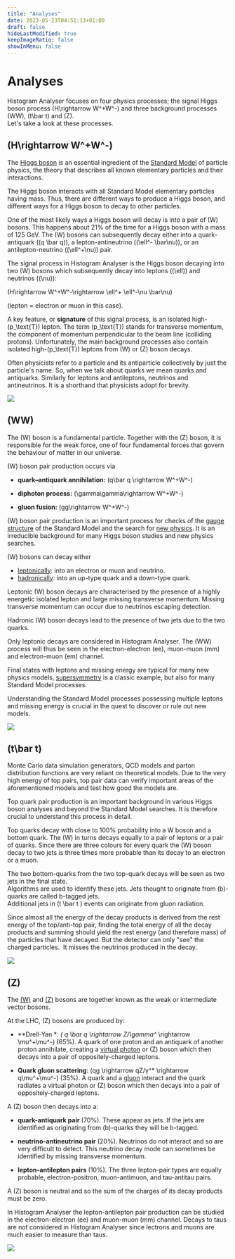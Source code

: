 ```yaml
---
title: "Analyses"
date: 2023-05-23T04:51:13+01:00
draft: false
hideLastModified: true
keepImageRatio: false
showInMenu: false
---
```


# Analyses

Histogram Analyser focuses on four physics processes; the signal Higgs boson process \(H\rightarrow W^+W^-\) and three background processes \(WW\), \(t\bar t\) and \(Z\).  
Let's take a look at these processes.

## \(H\rightarrow W^+W^-\)

The [Higgs boson](https://home.cern/topics/higgs-boson) is an essential ingredient of the [Standard Model](https://home.cern/about/physics/standard-model) of particle physics, the theory that describes all known elementary particles and their interactions.

The Higgs boson interacts with all Standard Model elementary particles having mass.  Thus, there are different ways to produce a Higgs boson, and different ways for a Higgs boson to decay to other particles.

One of the most likely ways a Higgs boson will decay is into a pair of \(W\) bosons.  This happens about 21% of the time for a Higgs boson with a mass of 125 GeV.  The \(W\) bosons can subsequently decay either into a quark-antiquark (\(q \bar q\)), a lepton-antineutrino (\(\ell^- \bar\nu\)), or an antilepton-neutrino (\(\ell^+\nu\)) pair.

The signal process in Histogram Analyser is the Higgs boson decaying into two \(W\) bosons which subsequently decay into leptons  (\(\ell\)) and neutrinos (\(\nu\)):

\(H\rightarrow W^+W^-\rightarrow \ell^+ \ell^-\nu \bar\nu\)   

(lepton = electron or muon in this case).

A key feature, or **signature** of this signal process, is an isolated high-\(p_\text{T}\) lepton.  The term \(p_\text{T}\) stands for transverse momentum, the component of momentum perpendicular to the beam line (colliding protons).  Unfortunately, the main background processes also contain isolated high-\(p_\text{T}\) leptons from \(W\) or \(Z\) boson decays.

Often physicists refer to a particle and its antiparticle collectively by just the particle's name.  So, when we talk about quarks we mean quarks and antiquarks.  Similarly for leptons and antileptons,  neutrinos and antineutrinos.  It is a shorthand that physicists adopt for brevity.

![](images/HWW2plusCaption.png)

## \(WW\)

The \(W\) boson is a fundamental particle. Together with the \(Z\) boson, it is responsible for the weak force, one of four fundamental forces that govern the behaviour of matter in our universe.

\(W\) boson pair production occurs via

* **quark–antiquark annihilation:** \(q\bar q \rightarrow W^+W^-\)

* **diphoton process:**  \(\gamma\gamma\rightarrow W^+W^-\)

* **gluon fusion:** \(gg\rightarrow W^+W^-\)

\(W\) boson pair production is an important process for checks of the [gauge structure](https://en.wikipedia.org/wiki/Gauge_theory) of the Standard Model and the search for [new physics](https://en.wikipedia.org/wiki/Physics_beyond_the_Standard_Model). It is an irreducible background for many Higgs boson studies and new physics searches.

\(W\) bosons can decay either

* [leptonically](https://en.wikipedia.org/wiki/Lepton): into an electron or muon and neutrino. 
* [hadronically](https://en.wikipedia.org/wiki/Hadron): into an up-type quark and a down-type quark.

Leptonic \(W\) boson decays are characterised by the presence of a highly energetic isolated lepton and large missing transverse momentum.  Missing transverse momentum can occur due to neutrinos escaping detection.

Hadronic \(W\) boson decays lead to the presence of two jets due to the two quarks.

Only leptonic decays are considered in Histogram Analyser.  The \(WW\) process will thus be seen in the electron-electron (ee), muon-muon (mm) and electron-muon (em) channel.

Final states with leptons and missing energy are typical for many new physics models, [supersymmetry](https://home.cern/about/physics/supersymmetry) is a classic example, but also for many Standard Model processes.

Understanding the Standard Model processes possessing multiple leptons and missing energy is crucial in the quest to discover or rule out new models.

![](images/WWplusCaption.png)

## \(t\bar t\)

Monte Carlo data simulation generators, QCD models and parton distribution functions are very reliant on theoretical models. Due to the very high energy of top pairs, top pair data can verify important areas of the aforementioned models and test how good the models are.

Top quark pair production is an important background in various Higgs boson analyses and beyond the Standard Model searches.  It is therefore crucial to understand this process in detail.

Top quarks decay with close to 100% probability into a W boson and a bottom quark.  The \(W\) in turns decays equally to a pair of leptons or a pair of quarks.  Since there are three colours for every quark the \(W\) boson decay to two jets is three times more probable than its decay to an electron or a muon.

The two bottom-quarks from the two top-quark decays will be seen as two jets in the final state.  
Algorithms are used to identify these jets. Jets thought to originate from \(b\)-quarks are called b-tagged jets.  
Additional jets in \(t \bar t \) events can originate from gluon radiation.

Since almost all the energy of the decay products is derived from the rest energy of the top/anti-top pair, finding the total energy of all the decay products and summing should yield the rest energy (and therefore mass) of the particles that have decayed.  But the detector can only "see" the charged particles.  It misses the neutrinos produced in the decay. 



![](images/ToppairPlusCaption.png)

## \(Z\)

The [\(W\)](http://home.cern/about/physics/w-boson-sunshine-and-stardust) and [\(Z\)](http://home.cern/about/physics/z-boson) bosons are together known as the weak or intermediate vector bosons.

At the LHC, \(Z\) bosons are produced by:

* **Drell-Yan **: \( q \bar q \rightarrow Z/\gamma^* \rightarrow \mu^+\mu^-\) (65%). A quark of one proton and an antiquark of another proton annihilate, creating a [virtual photon](https://en.wikipedia.org/wiki/Virtual_particle) or \(Z\) boson which then decays into a pair of oppositely-charged leptons.

* **Quark gluon scattering**: \(qg \rightarrow qZ/γ^* \rightarrow q\mu^+\mu^-\) (35%). A quark and a [gluon](https://en.wikipedia.org/wiki/Gluon) interact and the quark radiates a virtual photon or \(Z\) boson which then decays into a pair of oppositely-charged leptons.

A \(Z\) boson then decays into a:

* **quark-antiquark pair** (70%). These appear as jets.  If the jets are identified as originating from \(b\)-quarks they will be b-tagged.

* **neutrino-antineutrino pair** (20%).  Neutrinos do not interact and so are very difficult to detect.  This neutrino decay mode can sometimes be identified by missing transverse momentum.

* **lepton-antilepton pairs** (10%).  The three lepton-pair types are equally probable, electron-positron, muon-antimuon, and tau-antitau pairs.

A \(Z\) boson is neutral and so the sum of the charges of its decay products must be zero.

In Histogram Analyser the lepton-antilepton pair production can be studied in the electron-electron (ee) and muon-muon (mm) channel.  Decays to taus are not considered in Histogram Analyser since lectrons and muons are much easier to measure than taus.

![](images/ZmumuPlusCaption.png)

